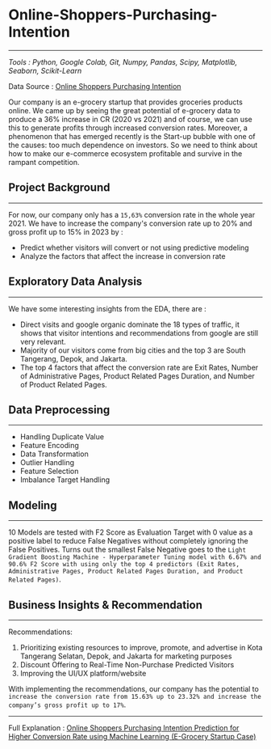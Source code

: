 # Online-Shoppers-Purchasing-Intention
---
*Tools : Python, Google Colab, Git, Numpy, Pandas, Scipy, Matplotlib, Seaborn, Scikit-Learn*

Data Source : [Online Shoppers Purchasing Intention](https://www.kaggle.com/datasets/imakash3011/online-shoppers-purchasing-intention-dataset)

Our company is an e-grocery startup that provides groceries products online. We came up by seeing the great potential of e-grocery data to produce a 36% increase in CR (2020 vs 2021) and of course, we can use this to generate profits through increased conversion rates. Moreover, a phenomenon that has emerged recently is the Start-up bubble with one of the causes: too much dependence on investors. So we need to think about how to make our e-commerce ecosystem profitable and survive in the rampant competition.

## Project Background
---
For now, our company only has a `15,63%` conversion rate in the whole year 2021. We have to increase the company's conversion rate up to 20% and gross profit up to 15% in 2023 by :
- Predict whether visitors will convert or not using predictive modeling
- Analyze the factors that affect the increase in conversion rate

## Exploratory Data Analysis
---
We have some interesting insights from the EDA, there are :
- Direct visits and google organic dominate the 18 types of traffic, it shows that visitor intentions and recommendations from google are still very relevant.
- Majority of our visitors come from big cities and the top 3 are South Tangerang, Depok, and Jakarta.
- The top 4 factors that affect the conversion rate are Exit Rates, Number of Administrative Pages, Product Related Pages Duration, and Number of Product Related Pages.

## Data Preprocessing
---
- Handling Duplicate Value
- Feature Encoding
- Data Transformation
- Outlier Handling
- Feature Selection
- Imbalance Target Handling

## Modeling
---
10 Models are tested with F2 Score as Evaluation Target with 0 value as a positive label to reduce False Negatives without completely ignoring the False Positives. Turns out the smallest False Negative goes to the `Light Gradient Boosting Machine - Hyperparameter Tuning model with 6.67% and 90.6% F2 Score with using only the top 4 predictors (Exit Rates, Administrative Pages, Product Related Pages Duration, and Product Related Pages)`.

## Business Insights & Recommendation
---

Recommendations:
1. Prioritizing existing resources to improve, promote, and advertise in Kota Tangerang Selatan, Depok, and Jakarta for marketing purposes
2. Discount Offering to Real-Time Non-Purchase Predicted Visitors
3. Improving the UI/UX platform/website

With implementing the recommendations, our company has the potential to `increase the conversion rate from 15.63% up to 23.32% and increase the company’s gross profit up to 17%`.

---

Full Explanation : [Online Shoppers Purchasing Intention Prediction for Higher Conversion Rate using Machine Learning (E-Grocery Startup Case)](https://medium.com/@muhhendrah/online-shoppers-purchasing-intention-prediction-for-higher-conversion-rate-using-machine-learning-6765cb0fbad2)
